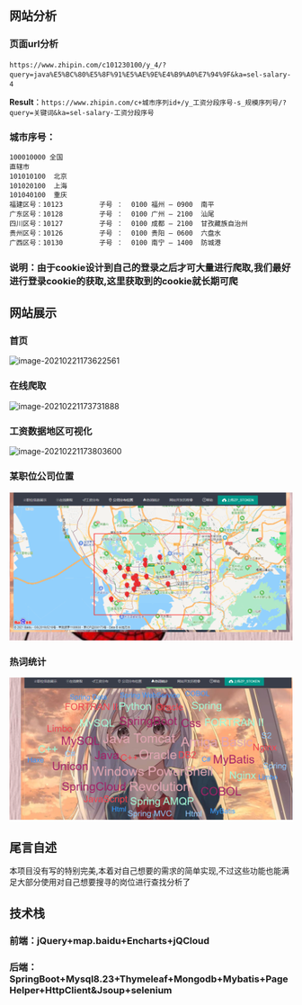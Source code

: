 



## 网站分析

### **页面url分析**

`https://www.zhipin.com/c101230100/y_4/?query=java%E5%BC%80%E5%8F%91%E5%AE%9E%E4%B9%A0%E7%94%9F&ka=sel-salary-4`

**Result**：`https://www.zhipin.com/c+城市序列id+/y_工资分段序号-s_规模序列号/?query=关键词&ka=sel-salary-工资分段序号`

### **城市序号：**

```txt
100010000 全国
直辖市
101010100  北京
101020100  上海
101040100  重庆
福建区号：10123         子号 ：  0100 福州 — 0900  南平 
广东区号：10128         子号 ：  0100 广州 — 2100  汕尾               
四川区号：10127         子号 ：  0100 成都 — 2100  甘孜藏族自治州  
贵州区号：10126         子号 ：  0100 贵阳 — 0600  六盘水
广西区号：10130         子号 ：  0100 南宁 — 1400  防城港    
```

### 说明：由于cookie设计到自己的登录之后才可大量进行爬取,我们最好进行登录cookie的获取,这里获取到的cookie就长期可爬

## 网站展示

### **首页**

![image-20210221173622561](E:\360MoveData\Users\jj\Desktop\Boss爬虫\img\index.png)

### **在线爬取**

![image-20210221173731888](E:\360MoveData\Users\jj\Desktop\Boss爬虫\img\online.png)

### **工资数据地区可视化**

![image-20210221173803600](C:\Users\jj\AppData\Roaming\Typora\typora-user-images\image-20210221173803600.png)

### 某职位公司位置

![image-20210221173950980](.\img\position.png)

### 热词统计

![image-20210221174015635](.\img\hot.png)

## 尾言自述

本项目没有写的特别完美,本着对自己想要的需求的简单实现,不过这些功能也能满足大部分使用对自己想要搜寻的岗位进行查找分析了

## 技术栈

### 前端：jQuery+map.baidu+Encharts+jQCloud

### 后端：SpringBoot+Mysql8.23+Thymeleaf+Mongodb+Mybatis+PageHelper+HttpClient&Jsoup+selenium